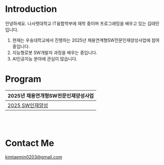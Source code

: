 # Introduction
안녕하세요. 나사렛대학교 IT융합학부에 재학 중이며 프로그래밍을 배우고 있는 김태민입니다.<br>
1. 현재는 우송대학교에서 진행하는 2025년 채용연계형SW전문인재양성사업에 참여 중입니다.
2. 지능형로봇 SW개발자 과정을 배우는 중입니다.
3. AI인공지능 분야에 관심이 많습니다.

# Program
|2025년 채용연개형SW전문인재양성사업|
|------|
|[2025 SW인재양성](https://github.com/gomtam/2025_SW_data)|


<br><br>
# Contact Me
kimtaemin0203@gmail.com
